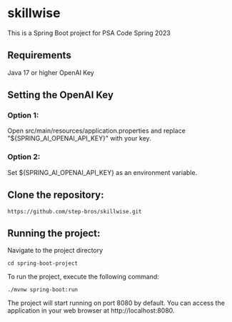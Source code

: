 # skillwise

This is a Spring Boot project for PSA Code Spring 2023

## Requirements
Java 17 or higher
OpenAI Key

## Setting the OpenAI Key
### Option 1:
Open src/main/resources/application.properties and replace "${SPRING_AI_OPENAI_API_KEY}" with your key.

### Option 2:
Set ${SPRING_AI_OPENAI_API_KEY} as an environment variable.

## Clone the repository:
```
https://github.com/step-bros/skillwise.git
```

## Running the project:
Navigate to the project directory
```
cd spring-boot-project
```
To run the project, execute the following command:
```
./mvnw spring-boot:run
```

The project will start running on port 8080 by default. You can access the application in your web browser at http://localhost:8080.
